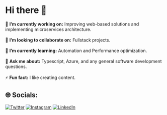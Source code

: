 # Hi there 👋
🔭 **I’m currently working on:**  Improving web-based solutions and implementing microservices architecture.<br><br>👯 **I’m looking to collaborate on:**  Fullstack projects.<br><br>🌱 **I’m currently learning:**  Automation and Performance optimization.<br><br>💬 **Ask me about:**  Typescript, Azure, and any general software development questions.<br><br>⚡ **Fun fact:**  I like creating content.

## 🌐 Socials:
[![Twitter](https://img.shields.io/twitter/follow/kumarsachinguri)](https://x.com/kumarsachinguri) [![Instagram](https://img.shields.io/badge/Instagram-%23E4405F.svg?logo=Instagram&logoColor=white)](https://www.instagram.com/kumarsachinguri/) [![LinkedIn](https://img.shields.io/badge/LinkedIn-%230077B5.svg?logo=linkedin&logoColor=white)](https://www.linkedin.com/in/kumarsachinguri/)
